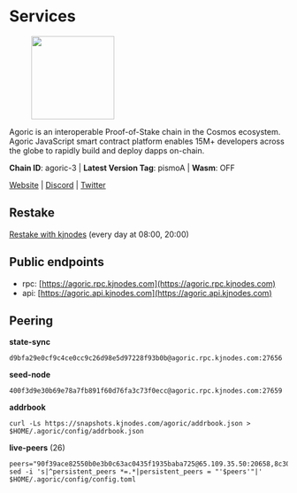 # Services

<figure><img src="https://raw.githubusercontent.com/kj89/testnet_manuals/main/pingpub/logos/agoric.png" width="150" alt=""><figcaption></figcaption></figure>

Agoric is an interoperable Proof-of-Stake chain in the Cosmos ecosystem.  Agoric JavaScript smart contract platform enables 15M+ developers across the  globe to rapidly build and deploy dapps on-chain.

**Chain ID**: agoric-3 | **Latest Version Tag**: pismoA | **Wasm**: OFF

[Website](https://agoric.com) | [Discord](https://discord.com/invite/qDW8DRes4s) | [Twitter](https://twitter.com/agoric)

## Restake

[Restake with kjnodes](https://restake.app/agoric/agoricvaloper1ku5sm2twlsywdrp4wz3kfwgyrtqtp0lpr3nvk8) (every day at 08:00, 20:00)
## Public endpoints

* rpc: [https://agoric.rpc.kjnodes.com](https://agoric.rpc.kjnodes.com)
* api: [https://agoric.api.kjnodes.com](https://agoric.api.kjnodes.com)

## Peering

**state-sync**

```
d9bfa29e0cf9c4ce0cc9c26d98e5d97228f93b0b@agoric.rpc.kjnodes.com:27656
```

**seed-node**

```
400f3d9e30b69e78a7fb891f60d76fa3c73f0ecc@agoric.rpc.kjnodes.com:27659
```

**addrbook**
```
curl -Ls https://snapshots.kjnodes.com/agoric/addrbook.json > $HOME/.agoric/config/addrbook.json
```

**live-peers** (26)
```
peers="90f39ace82550b0e3b0c63ac0435f1935baba725@65.109.35.50:20658,8c30ee29afc4b77cf98222edcc3fe823cf1e8306@195.201.106.244:26656,23fd78b96fc7f17b47fc4a0d442b0ec53faebd88@157.90.91.20:12656,d9bfa29e0cf9c4ce0cc9c26d98e5d97228f93b0b@65.109.88.38:27656,a38a30c1dd31f63be2befd40b82964b215c3c288@165.22.251.28:26656,0837c0dac0bb15e79e64207bb0fa5a9a6fa42ad4@178.62.116.62:26656,1d4d7b77e79c2dad9e8586df4f30c7b550f5d49b@3.8.160.134:26656,4eea1e0a22d8d2ade108fc5f8e07d6d6e711e909@65.108.10.138:26656,711f6f36a6ec3924b6d721de6adce604092e59f2@116.202.226.169:26656,aede0d57cd77051cf1270675fa770c22e8074501@64.32.40.117:26656,0464c8dded70d01f5ab50a8d6047a6b27ddf2ccd@84.244.95.232:26656,f095bb53006ebddcbbf29c8df70dddcba6419e36@142.93.145.13:26656,e780b9c3b6f761efb7ba3bca74d3011f9bdf4bfd@139.59.8.48:26060,d03a9974f14ae380fdb7caf46ec71ce5278f0356@34.72.231.9:26656,0f642db2770d4dd3e0d030b2f14f1365e40f3b38@185.146.148.101:26657,f8ff12a774770fea36beadb303ccffc86863c6ec@65.109.69.59:14456,c51a25f0ee9e8305e2c20ca116a4bc840c6fbbd5@65.108.234.23:14456,875f8b359148f0d2a4bb501f8ae8a0cd4560bff3@161.97.153.219:26656,2aedd7163a8ee725507e461b13fb90c091ee1c42@128.0.51.32:26656,1312bbbd4ed1e58b9e4eb1d7788187a4607915e9@165.22.199.234:26060,ca4c3b9d0cf78d934a3b972c328db2e4a9a66c42@64.32.40.134:26656,c84170667fcf54024b24f05b2f9dd6608570ac8c@157.90.35.145:28656,d56af8cb0716909f9b804e7dec8c1d34ae4eed16@65.108.142.81:26676,feabf7eadf6e0b4d2d28c3fe59dc077258a74202@95.216.5.101:26656,e70955351f601ea5be9a9bf41032949a777f31b3@207.244.255.229:10003,ade4d8bc8cbe014af6ebdf3cb7b1e9ad36f412c0@135.181.5.219:14456"
sed -i 's|^persistent_peers *=.*|persistent_peers = "'$peers'"|' $HOME/.agoric/config/config.toml
```
